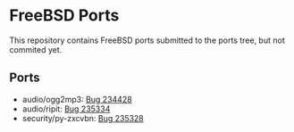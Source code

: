 # FreeBSD Ports

This repository contains FreeBSD ports submitted to the ports tree, but not
commited yet.

## Ports

* audio/ogg2mp3: [Bug 234428](https://bugs.freebsd.org/bugzilla/show_bug.cgi?id=234428)
* audio/ripit: [Bug 235334](https://bugs.freebsd.org/bugzilla/show_bug.cgi?id=235334)
* security/py-zxcvbn: [Bug 235328](https://bugs.freebsd.org/bugzilla/show_bug.cgi?id=235328)


